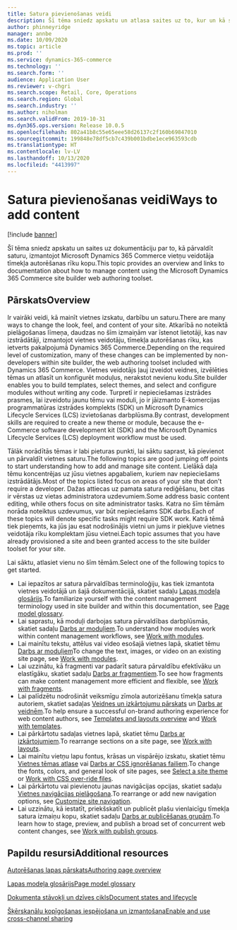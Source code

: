 ```yaml
---
title: Satura pievienošanas veidi
description: Šī tēma sniedz apskatu un atlasa saites uz to, kur un kā sākt satura pārvaldību, izmantojot Microsoft Dynamics 365 Commerce vietņu veidotāja tīmekļa autorēšanas rīku kopu.
author: phinneyridge
manager: annbe
ms.date: 10/09/2020
ms.topic: article
ms.prod: ''
ms.service: dynamics-365-commerce
ms.technology: ''
ms.search.form: ''
audience: Application User
ms.reviewer: v-chgri
ms.search.scope: Retail, Core, Operations
ms.search.region: Global
ms.search.industry: ''
ms.author: niholman
ms.search.validFrom: 2019-10-31
ms.dyn365.ops.version: Release 10.0.5
ms.openlocfilehash: 802a41b8c55e65eee58d26137c2f160b69847010
ms.sourcegitcommit: 199848e78df5cb7c439b001bdbe1ece963593cdb
ms.translationtype: HT
ms.contentlocale: lv-LV
ms.lasthandoff: 10/13/2020
ms.locfileid: "4413997"
---
```

# <a name="ways-to-add-content"></a><span data-ttu-id="03f84-103">Satura pievienošanas veidi</span><span class="sxs-lookup"><span data-stu-id="03f84-103">Ways to add content</span></span>

[!include [banner](includes/banner.md)]

<span data-ttu-id="03f84-104">Šī tēma sniedz apskatu un saites uz dokumentāciju par to, kā pārvaldīt saturu, izmantojot Microsoft Dynamics 365 Commerce vietņu veidotāja tīmekļa autorēšanas rīku kopu.</span><span class="sxs-lookup"><span data-stu-id="03f84-104">This topic provides an overview and links to documentation about how to manage content using the Microsoft Dynamics 365 Commerce site builder web authoring toolset.</span></span>

## <a name="overview"></a><span data-ttu-id="03f84-105">Pārskats</span><span class="sxs-lookup"><span data-stu-id="03f84-105">Overview</span></span>

<span data-ttu-id="03f84-106">Ir vairāki veidi, kā mainīt vietnes izskatu, darbību un saturu.</span><span class="sxs-lookup"><span data-stu-id="03f84-106">There are many ways to change the look, feel, and content of your site.</span></span> <span data-ttu-id="03f84-107">Atkarībā no noteiktā pielāgošanas līmeņa, daudzas no šīm izmaiņām var īstenot lietotāji, kas nav izstrādātāji, izmantojot vietnes veidotāju, tīmekļa autorēšanas rīku, kas ietverts pakalpojumā Dynamics 365 Commerce.</span><span class="sxs-lookup"><span data-stu-id="03f84-107">Depending on the required level of customization, many of these changes can be implemented by non-developers within site builder, the web authoring toolset included with Dynamics 365 Commerce.</span></span> <span data-ttu-id="03f84-108">Vietnes veidotājs ļauj izveidot veidnes, izvēlēties tēmas un atlasīt un konfigurēt moduļus, nerakstot nevienu kodu.</span><span class="sxs-lookup"><span data-stu-id="03f84-108">Site builder enables you to build templates, select themes, and select and configure modules without writing any code.</span></span> <span data-ttu-id="03f84-109">Turpretī ir nepieciešamas izstrādes prasmes, lai izveidotu jaunu tēmu vai moduli, jo ir jāizmanto E-komercijas programmatūras izstrādes komplekts (SDK) un Microsoft Dynamics Lifecycle Services (LCS) izvietošanas darbplūsma.</span><span class="sxs-lookup"><span data-stu-id="03f84-109">By contrast, development skills are required to create a new theme or module, because the e-Commerce software development kit (SDK) and the Microsoft Dynamics Lifecycle Services (LCS) deployment workflow must be used.</span></span>

<span data-ttu-id="03f84-110">Tālāk norādītās tēmas ir labi pieturas punkti, lai sāktu saprast, kā pievienot un pārvaldīt vietnes saturu.</span><span class="sxs-lookup"><span data-stu-id="03f84-110">The following topics are good jumping off points to start understanding how to add and manage site content.</span></span> <span data-ttu-id="03f84-111">Lielākā daļa tēmu koncentrējas uz jūsu vietnes apgabaliem, kuriem nav nepieciešams izstrādātājs.</span><span class="sxs-lookup"><span data-stu-id="03f84-111">Most of the topics listed focus on areas of your site that don't require a developer.</span></span> <span data-ttu-id="03f84-112">Dažas attiecas uz pamata satura rediģēšanu, bet citas ir vērstas uz vietas administratora uzdevumiem.</span><span class="sxs-lookup"><span data-stu-id="03f84-112">Some address basic content editing, while others focus on site administrator tasks.</span></span> <span data-ttu-id="03f84-113">Katra no šīm tēmām norāda noteiktus uzdevumus, var būt nepieciešams SDK darbs.</span><span class="sxs-lookup"><span data-stu-id="03f84-113">Each of these topics will denote specific tasks might require SDK work.</span></span> <span data-ttu-id="03f84-114">Katrā tēmā tiek pieņemts, ka jūs jau esat nodrošinājis vietni un jums ir piekļuve vietnes veidotāja rīku komplektam jūsu vietnei.</span><span class="sxs-lookup"><span data-stu-id="03f84-114">Each topic assumes that you have already provisioned a site and been granted access to the site builder toolset for your site.</span></span>

<span data-ttu-id="03f84-115">Lai sāktu, atlasiet vienu no šīm tēmām.</span><span class="sxs-lookup"><span data-stu-id="03f84-115">Select one of the following topics to get started.</span></span>

- <span data-ttu-id="03f84-116">Lai iepazītos ar satura pārvaldības terminoloģiju, kas tiek izmantota vietnes veidotājā un šajā dokumentācijā, skatiet sadaļu [Lapas modeļa glosārijs](page-elements-overview.md).</span><span class="sxs-lookup"><span data-stu-id="03f84-116">To familiarize yourself with the content management terminology used in site builder and within this documentation, see [Page model glossary](page-elements-overview.md).</span></span>
- <span data-ttu-id="03f84-117">Lai saprastu, kā moduļi darbojas satura pārvaldības darbplūsmās, skatiet sadaļu [Darbs ar moduļiem](work-with-modules.md).</span><span class="sxs-lookup"><span data-stu-id="03f84-117">To understand how modules work within content management workflows, see [Work with modules](work-with-modules.md).</span></span>
- <span data-ttu-id="03f84-118">Lai mainītu tekstu, attēlus vai video esošajā vietnes lapā, skatiet tēmu [Darbs ar moduļiem](work-with-modules.md)</span><span class="sxs-lookup"><span data-stu-id="03f84-118">To change the text, images, or video on an existing site page, see [Work with modules](work-with-modules.md).</span></span>
- <span data-ttu-id="03f84-119">Lai uzzinātu, kā fragmenti var padarīt satura pārvaldību efektīvāku un elastīgāku, skatiet sadaļu [Darbs ar fragmentiem](work-with-fragments.md).</span><span class="sxs-lookup"><span data-stu-id="03f84-119">To see how fragments can make content management more efficient and flexible, see [Work with fragments](work-with-fragments.md).</span></span>
- <span data-ttu-id="03f84-120">Lai palīdzētu nodrošināt veiksmīgu zīmola autorizēšanu tīmekļa satura autoriem, skatiet sadaļas [Veidnes un izkārtojumu pārskats](templates-layouts-overview.md) un [Darbs ar veidnēm](work-with-templates.md).</span><span class="sxs-lookup"><span data-stu-id="03f84-120">To help ensure a successful on-brand authoring experience for web content authors, see [Templates and layouts overview](templates-layouts-overview.md) and [Work with templates](work-with-templates.md).</span></span>
- <span data-ttu-id="03f84-121">Lai pārkārtotu sadaļas vietnes lapā, skatiet tēmu [Darbs ar izkārtojumiem](work-with-layouts.md).</span><span class="sxs-lookup"><span data-stu-id="03f84-121">To rearrange sections on a site page, see [Work with layouts](work-with-layouts.md).</span></span>
- <span data-ttu-id="03f84-122">Lai mainītu vietņu lapu fontus, krāsas un vispārējo izskatu, skatiet tēmu [Vietnes tēmas atlase](select-site-theme.md) vai [Darbs ar CSS ignorēšanas failiem](css-override-files.md).</span><span class="sxs-lookup"><span data-stu-id="03f84-122">To change the fonts, colors, and general look of site pages, see [Select a site theme](select-site-theme.md) or [Work with CSS over-ride files](css-override-files.md).</span></span>
- <span data-ttu-id="03f84-123">Lai pārkārtotu vai pievienotu jaunas navigācijas opcijas, skatiet sadaļu [Vietnes navigācijas pielāgošana](customize-site-navigation.md).</span><span class="sxs-lookup"><span data-stu-id="03f84-123">To rearrange or add new navigation options, see [Customize site navigation](customize-site-navigation.md).</span></span>
- <span data-ttu-id="03f84-124">Lai uzzinātu, kā iestatīt, priekšskatīt un publicēt plašu vienlaicīgu tīmekļa satura izmaiņu kopu, skatiet sadaļu [Darbs ar publicēšanas grupām](publish-groups.md).</span><span class="sxs-lookup"><span data-stu-id="03f84-124">To learn how to stage, preview, and publish a broad set of concurrent web content changes, see [Work with publish groups](publish-groups.md).</span></span>

## <a name="additional-resources"></a><span data-ttu-id="03f84-125">Papildu resursi</span><span class="sxs-lookup"><span data-stu-id="03f84-125">Additional resources</span></span>

[<span data-ttu-id="03f84-126">Autorēšanas lapas pārskats</span><span class="sxs-lookup"><span data-stu-id="03f84-126">Authoring page overview</span></span>](authoring-home-overview.md)

[<span data-ttu-id="03f84-127">Lapas modeļa glosārijs</span><span class="sxs-lookup"><span data-stu-id="03f84-127">Page model glossary</span></span>](page-elements-overview.md)

[<span data-ttu-id="03f84-128">Dokumenta stāvokļi un dzīves cikls</span><span class="sxs-lookup"><span data-stu-id="03f84-128">Document states and lifecycle</span></span>](document-states-overview.md)

[<span data-ttu-id="03f84-129">Šķērskanālu kopīgošanas iespējošana un izmantošana</span><span class="sxs-lookup"><span data-stu-id="03f84-129">Enable and use cross-channel sharing</span></span>](cross-channel-sharing.md)
